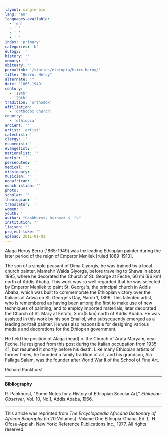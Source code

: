 ```yaml
---
layout: single-bio
lang: 'en'
languages-available:
  - 'en'
  - ' '
  - ' '
  - ' '
index: 'primary'
categories: 'b'
eulogy: ''
history: ''
memory: ''
obituary: ''
permalink: '/stories/ethiopia/berru-heruy/'
title: "Berru, Heruy"
alternate: ""
date: '1865-1949'
century:
  - '19th'
  - '20th'
tradition: 'orthodox'
affiliation:
  - 'orthodox church'
country:
  - 'ethiopia'
ancient: ''
artist: 'artist'
catechist: ''
clergy: ''
ecumenist: ''
evangelist: ''
nationalist: ''
martyr: ''
persecuted: ''
medical: ''
missionary: ''
musician: ''
nonafrican: ''
nonchristian: ''
photo: ''
scholar: ''
theologian: ''
translator: ''
women: ''
youth: ''
author: "Pankhurst, Richard K. P."
institution: ""
liaison: ""
project-luke: ''
upload: 2011-01-01
---
```




Alaqa Heruy Berru (1865-1949) was the leading Ethiopian painter during the later period of the reign of Emperor Menilek [ruled 1889-1913].

The son of a simple peasant of Dima Giyorgis, he was trained by a local church painter, Mamehir Walda Giyorgis, before traveling to Shawa in about 1895, where he decorated the Church of St. George at Feche, 60 mi (96 km) north of Addis Ababa. This work was so well regarded that he was selected by Emperor Menilek to paint St. George's, the principal church in Addis Ababa, which was built to commemorate the Ethiopian victory over the Italians at Adwa on St. George's Day, March 1, 1896. This talented artist, who is remembered as having been among the first to make use of new techniques of painting, and to employ imported materials, later decorated the Church of St. Mary at Entoto, 3 mi (5 km) north of Addis Ababa. He was assisted in this work by his son Emailof, who subsequently emerged as a leading portrait painter. He was also responsible for designing various medals and decorations for the Ethiopian government.

He held the position of Alaqa (head) of the Church of Arata Maryam, near Feche. He resigned from this post during the Italian occupation from 1935-41, but resumed it shortly before his death. Like many Ethiopian artists of former times, he founded a family tradition of art, and his grandson, Ala Fallaga Salam, was the founder after World War II of the School of Fine Art.

Richard Pankhurst

---

**Bibliography**

R. Pankhurst, "Some Notes for a History of Ethiopian Secular Art," *Ethiopian Observer*, Vol. 10, No.1, Addis Ababa, 1966.

---

This article was reprinted from *The Encyclopaedia Africana Dictionary of African Biography* (in 20 Volumes). Volume One Ethiopia-Ghana, Ed. L. H. Ofosu-Appiah. New York: Reference Publications Inc., 1977. All rights reserved.
